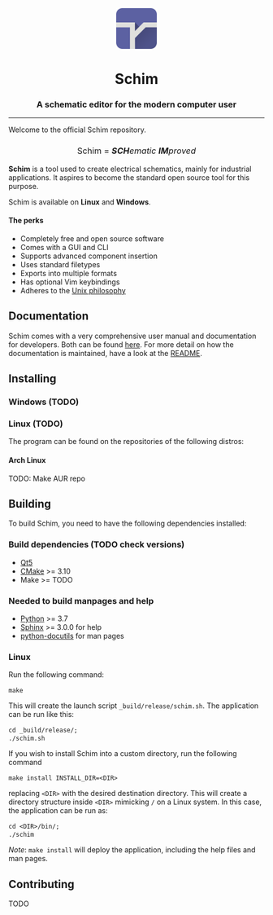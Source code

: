 <p align="center">
    <img alt="schim logo" src="res/img/icon.svg" width="80px" />
    <h1 align="center">Schim</h1>
    <h3 align="center">A schematic editor for the modern computer user</h3>
</p>

---

Welcome to the official Schim repository.

<h3 style="font-weight:normal" align="center"> Schim = <i><b>SCH</b>ematic <b>IM</b>proved</i> </h3>

**Schim** is a tool used to create electrical schematics, mainly for industrial
applications. It aspires to become the standard open source tool for this
purpose.

Schim is available on **Linux** and **Windows**.

#### The perks

* Completely free and open source software
* Comes with a GUI and CLI
* Supports advanced component insertion
* Uses standard filetypes
* Exports into multiple formats
* Has optional Vim keybindings
* Adheres to the [Unix philosophy](https://en.wikipedia.org/wiki/Unix_philosophy)

## Documentation

Schim comes with a very comprehensive user manual and documentation for
developers. Both can be found [here](https://schim.rtfd.io). For more detail on
how the documentation is maintained, have a look at the [README](docs/README.md).

## Installing

### Windows (TODO)

### Linux (TODO)

The program can be found on the repositories of the following distros:

#### Arch Linux

TODO: Make AUR repo

## Building

To build Schim, you need to have the following dependencies installed:

### Build dependencies (TODO check versions)

* [Qt5](https://www.qt.io/)
* [CMake](https://cmake.org/) >= 3.10
* Make >= TODO

### Needed to build manpages and help

* [Python](https://python.org) >= 3.7
* [Sphinx](https://www.sphinx-doc.org/en/master/usage/installation.html) >= 3.0.0 for help
* [python-docutils](https://pypi.org/project/docutils/) for man pages

### Linux

Run the following command:

```shell
make
```

This will create the launch script `_build/release/schim.sh`. The
application can be run like this:

```shell
cd _build/release/;
./schim.sh
```

If you wish to install Schim into a custom directory, run the following command

```shell
make install INSTALL_DIR=<DIR>
```

replacing `<DIR>` with the desired destination directory. This will create a
directory structure inside `<DIR>` mimicking `/` on a Linux system. In this
case, the application can be run as:
```shell
cd <DIR>/bin/;
./schim
```
*Note*: `make install` will deploy the application, including the help files
and man pages.

## Contributing
TODO
